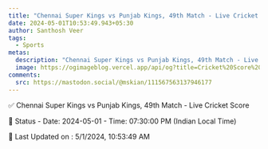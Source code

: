 ```yaml
---
title: "Chennai Super Kings vs Punjab Kings, 49th Match - Live Cricket Score"
date: 2024-05-01T10:53:49.943+05:30
author: Santhosh Veer
tags:
  - Sports
metas:
  description: "Chennai Super Kings vs Punjab Kings, 49th Match - Live Cricket Score - Date: 2024-05-01 - Time: 07:30:00 PM (Indian Local Time)"
  image: https://ogimageblog.vercel.app/api/og?title=Cricket%20Score%20%F0%9F%8F%8F
comments:
  src: https://mastodon.social/@mskian/111567563137946177
---
```


✅ Chennai Super Kings vs Punjab Kings, 49th Match - Live Cricket Score

📑 Status - Date: 2024-05-01 - Time: 07:30:00 PM (Indian Local Time)

<!--more-->

📝 Last Updated on : 5/1/2024, 10:53:49 AM
